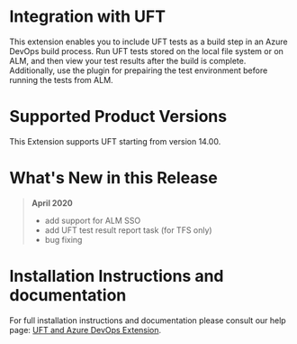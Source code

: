 # Integration with UFT

This extension enables you to include UFT tests as a build step in an Azure DevOps build process. Run UFT tests stored on the local file system or on ALM, and then view your test results after the build is complete.
Additionally, use the plugin for prepairing the test environment before running the tests from ALM. 

# Supported Product Versions

This Extension supports UFT starting from version 14.00.

# What's New in this Release

> **April 2020**
> - add support for ALM SSO
> - add UFT test result report task (for TFS only)
> - bug fixing

# Installation Instructions and documentation

For full installation instructions and documentation please consult our help page: [UFT and Azure DevOps Extension](https://admhelp.microfocus.com/uft/en/15.0/UFT_Help/Content/UFT_Tools/Azure_DevOps_Extension/uft-azure-devops.htm).



